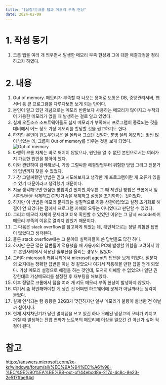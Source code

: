 ```yaml
---
title: "[삽질기]크롬 탭과 메모리 부족 현상"
date: 2024-02-09
---
```


# 1. 작성 동기
1. 크롬 탭을 여러 개 띄우면서 발생한 메모리 부족 현상과 그에 대한 해결과정을 정리하고자 하였다.

# 2. 내용
1. Out of memory. 메모리가 부족할 때 나오는 용어로 보통은 DB, 중앙관리서버, 웹 서버 등 큰 프로그램을 다루다보면 보게 되는 단어다.
2. 본인이 알고 있던 개념으로는 메모리 반환보다 사용하는 메모리가 많아지고 누적되어 가용한 메모리가 없을 때 발생하는 걸로 알고 있었다.
3. 실제 오픈소스 소프트웨어들도 실제 메모리가 부족해서 프로그램이 종료되는 것을 대비해서 어느 정도 가상 메모리를 할당할 것을 권고하기도 한다.
4. 하지만 본인이 윈도우만큼은 잘 몰라서 그랬던 것일까. 분명 물리 메모리는 훨씬 많이 남았는 데, 크롬이 Out of memory를 띄우는 것을 보게 되었다.
![Out of memory](https://devshin-91.github.io/fig/hard_work/chrome_n_oom/OOM.png)
5. 다행히 크롬 자체는 바로 꺼지지 않았으나, 원인을 알 수 없던 본인으로서는 여러가지 가능한 원인을 찾아야 했다. 
6. 이와 관련하여 검색해보니, 가장 그럴싸한 해결방법부터 위험한 방법 그리고 전문가의 답변까지 찾을 수 있었다.
7. 가장 그럴싸했던 방법은 믿고 시도해보자고 생각한 게 프로그램이란 게 오류가 있을 수 있기 때문이라고 생각했기 때문이다.
8. 지금 생각해보면 한심한 방법이긴 했지만,아무튼 그 때 제안된 방법은 크롬에서 임시파일들을 삭제하고 CPU가속을 해제하고 설정을 초기화하는 것이었다.
9. 하지만 이 방법은 메모리 문제와는 실질적으로 하등 상관이없었고 설정 초기화로 해결이 안 되었다는 점에서 프로그램 자체의 오류는 아니었다고 판단할 수 있었다. 
10. 그리고 메모리 자체의 문제라고 더욱 확인할 수 있었던 이유는 그 당시 vscode마저 메모리 부족의 이유로 열리지 않았기 때문이다.
11. 그 다음은 stack overflow를 참고하게 되었는 데, 개인적으로는 정말 위험한 답변이 많았다고 생각된다.
12. 물론 stack overflow에는 그 분야의 실력자들이 쓴 답변들도 많긴 하다.
13. 하지만 은근 많은 답변들이 적용했을 때 사용자의 PC에 발생할 위험을 고려하지 않고 본인사례에서 적용된 솔루션을 올리는 경우도 많았다.
14. 그러다 microsoft 커뮤니티에서 microsoft agent의 답변을 보게 되었다. 질문자의 요지에는 정확한 답변은 아닌 것 같았으나 여기서 적용해볼 만한 답을 얻게 되었다. 가상 메모리 설정으로 해결을 하는 것인데, 도저히 이해할 수 없었으나 일단 권장한대로 가상메모리를 설정한 후 재부팅을 해보았다.
15. 이후 정말로 크롬에서 탭을 여러 개 켜도 메모리 부족 현상이 발생하지 않았다.
16. 여기서 좀 확인해봐야할 게 생긴 건 어쩌면 하드웨어에 문제가 아닐까라는 생각이 들었다.
17. 실제 인식되는 램 용량은 32GB가 맞긴하지만 일부 메모리가 불량이 발생한 건 아닐까 싶어서다.
18. 현재 서지차단기가 달린 멀티탭을 쓰고 있긴 하나 오래된 냉장고의 모터가 켜지고 꺼질 때 발생하는 전압 변화가 노트북의 메모리에 이상을 일으킨 건 아닌가 싶어 걱정이 된다.

# 참고
https://answers.microsoft.com/ko-kr/windows/forum/all/%EC%9A%94%EC%A6%98-%EC%9E%90%EA%BE%B8-out-of/44ebcd8e-217d-4c8c-8e23-2e517ffae64d
